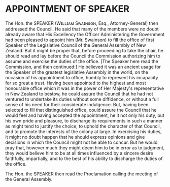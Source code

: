 # APPOINTMENT OF SPEAKER

The Hon. the SPEAKER (Wɪʟʟɪᴀᴍ Sᴡᴀɪɴsᴏɴ, Esq., Attorney-General) then addressed the Council. He said that many of the members were no doubt already aware that His Excellency the Officer Administering the Government had been pleased to appoint him (Mr. Swainson) to fill the office of first Speaker of the Legislative Council of the General Assembly of New Zealand. But it might be proper that, before proceeding to take the chair, he should read and lay before the Council the Commission authorizing him to assume and exercise the duties of the office. [The Speaker here read the Commission, and then continued:] He believed it was an ancient usage for the Speaker of the greatest legislative Assembly in the world, on the occasion of his appointment to office, humbly to represent his incapacity for so great a trust. Having been appointed to the highest and most honourable office which it was in the power of Her Majesty's representative in New Zealand to bestow, he could assure the Council that he had not ventured to undertake its duties without some diffidence, or without a full sense of his need for their considerate indulgence. But, having been selected to fill that distinguished office, could assure the Council that he would feel and having accepted the appointment, he it not only his duty, but his own pride and pleasure, to discharge its requirements in such a manner as might tend to justify the choice, to uphold the character of that Council, and to promote the interests of the colony at large. In exercising his duties, it might no doubt happen that he should express opinions and give decisions in which the Council might not be able to concur. But he would pray that, however much they might deem him to be in error as to judgment, they would believe him to be at all times influenced by a sincere desire faithfully, impartially, and to the best of his ability to discharge the duties of the office.

The Hon. the SPEAKER then read the Proclamation calling the meeting of the General Assembly.